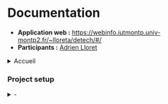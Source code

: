 # Documentation

* **Application web :** https://webinfo.iutmontp.univ-montp2.fr/~lloreta/detech/#/
* **Participants :** [Adrien Lloret](mailto:adrien.lloret@etu.umontpellier.fr)


<details>
  <summary>Accueil</summary>
  <img src="accueil.png"/>
  <p>Le header change en fonction du rôle du client (connecté/visiteur/admin)</p>
  <img src="navig.PNG"/>
</details>

### Project setup
<details>
  <summary>-</summary>


```
npm install
```

### Compiles and hot-reloads for development
```
npm run serve
```

### Compiles and minifies for production
```
npm run build
```

### Lints and fixes files
```
npm run lint
```

### Customize configuration
See [Configuration Reference](https://cli.vuejs.org/config/).

</details>
